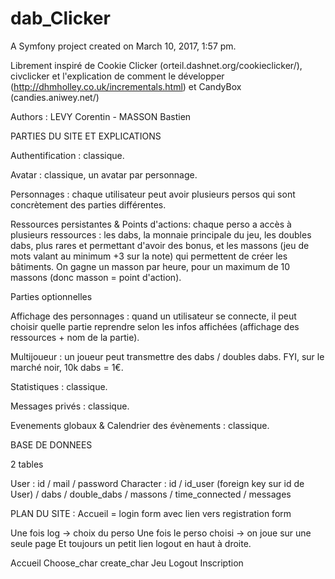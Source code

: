 dab_Clicker
===========

A Symfony project created on March 10, 2017, 1:57 pm.

Librement inspiré de Cookie Clicker (orteil.dashnet.org/cookieclicker/), civclicker et l'explication de comment le développer (http://dhmholley.co.uk/incrementals.html) et CandyBox (candies.aniwey.net/)

Authors : LEVY Corentin - MASSON Bastien


PARTIES DU SITE ET EXPLICATIONS

Authentification : classique.

Avatar : classique, un avatar par personnage.

Personnages : chaque utilisateur peut avoir plusieurs persos qui sont concrètement des parties différentes.

Ressources persistantes & Points d'actions: chaque perso a accès à plusieurs ressources : les dabs, la monnaie principale du jeu, les doubles dabs, plus rares et permettant d'avoir des bonus, et les massons (jeu de mots valant au minimum +3 sur la note) qui permettent de créer les bâtiments. On gagne un masson par heure, pour un maximum de 10 massons (donc masson = point d'action).

Parties optionnelles 

Affichage des personnages : quand un utilisateur se connecte, il peut choisir quelle partie reprendre selon les infos affichées (affichage des ressources + nom de la partie).

Multijoueur : un joueur peut transmettre des dabs / doubles dabs. FYI, sur le marché noir, 10k dabs = 1€.

Statistiques : classique.

Messages privés : classique.

Evenements globaux & Calendrier des évènements : classique.


BASE DE DONNEES

2 tables

User : id / mail / password
Character : id / id_user (foreign key sur id de User) / dabs / double_dabs / massons / time_connected / messages


PLAN DU SITE :
Accueil = login form avec lien vers registration form

Une fois log -> choix du perso
Une fois le perso choisi -> on joue sur une seule page
Et toujours un petit lien logout en haut à droite.

Accueil
	Choose_char
		create_char
	Jeu
	Logout
Inscription